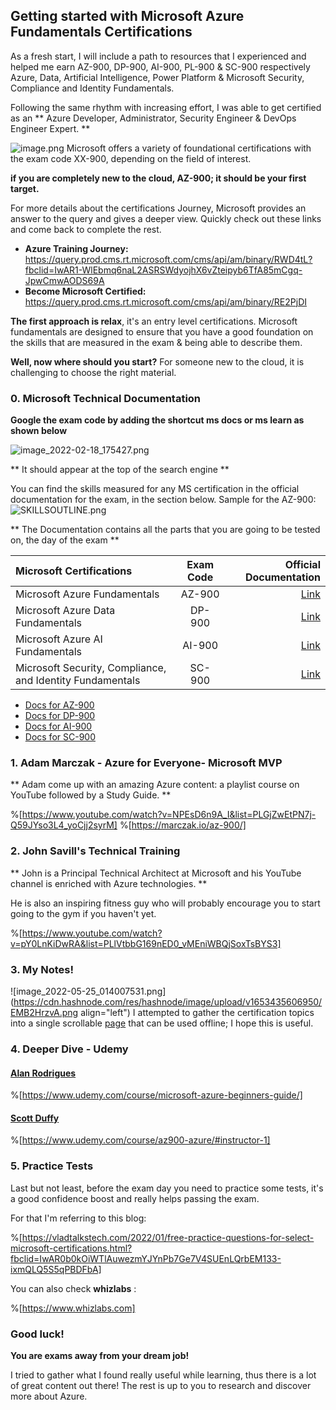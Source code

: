 ## Getting started with Microsoft Azure Fundamentals Certifications

As a fresh start, I will include a path to resources that I experienced and helped me earn AZ-900, DP-900, AI-900, PL-900 & SC-900 respectively Azure, Data, Artificial Intelligence, Power Platform & Microsoft Security, Compliance and Identity Fundamentals.

Following the same rhythm with increasing effort, I was able to get certified as an ** Azure Developer, Administrator, Security Engineer & DevOps Engineer Expert. **


![image.png](https://cdn.hashnode.com/res/hashnode/image/upload/v1650075475678/jgecqAgFc.png)
Microsoft offers a variety of foundational certifications with the exam code XX-900, depending on the field of interest.

**if you are completely new to the cloud, AZ-900; it should be your first target.**

For more details about the certifications Journey, Microsoft provides an answer to the query and gives a deeper view.
Quickly check out these links and come back to complete the rest.
   
- **Azure Training Journey:**
https://query.prod.cms.rt.microsoft.com/cms/api/am/binary/RWD4tL?fbclid=IwAR1-WlEbmq6naL2ASRSWdyojhX6vZteipyb6TfA85mCgq-JpwCmwAODS69A  
- **Become Microsoft Certified:**
https://query.prod.cms.rt.microsoft.com/cms/api/am/binary/RE2PjDI

**The first approach is relax**, it's an entry level certifications.
Microsoft fundamentals are designed to ensure that you have a good foundation on the skills that are measured in the exam & being able to describe them.



**Well, now where should you start?**
For someone new to the cloud, it is challenging to choose the right material.

###  0. Microsoft Technical Documentation
**Google the exam code by adding the shortcut ms docs or ms learn as shown below**

![image_2022-02-18_175427.png](https://cdn.hashnode.com/res/hashnode/image/upload/v1645203268383/2sC1Bgb7m.png)

** It should appear at the top of the search engine **

You can find the skills measured for any MS certification in the official documentation for the exam, in the section below. Sample for the AZ-900:
![SKILLSOUTLINE.png](https://cdn.hashnode.com/res/hashnode/image/upload/v1645199357604/SP4RtGgM8.png)

** The Documentation contains all the parts that you are going to be tested on, the day of the exam **

| Microsoft Certifications  | Exam Code  | Official Documentation |
|:-------- |:--------:| --------:|
| Microsoft Azure Fundamentals      |  AZ-900   |     [Link](https://docs.microsoft.com/en-us/certifications/exams/az-900) |
| Microsoft Azure Data Fundamentals      |   DP-900   |      [Link](https://docs.microsoft.com/en-us/certifications/exams/dp-900) |
| Microsoft Azure AI Fundamentals      |  AI-900   |     [Link](https://docs.microsoft.com/en-us/certifications/exams/ai-900) |
| Microsoft Security, Compliance, and Identity Fundamentals       |   SC-900   |     [Link](https://docs.microsoft.com/en-us/certifications/exams/sc-900) |


- [Docs for AZ-900]()
- [Docs for DP-900]()
- [Docs for AI-900]()
- [Docs for SC-900]()


###  1.  Adam Marczak - Azure for Everyone- Microsoft MVP
** Adam come up with an amazing Azure content: a playlist course on YouTube followed by a Study Guide. **

%[https://www.youtube.com/watch?v=NPEsD6n9A_I&list=PLGjZwEtPN7j-Q59JYso3L4_yoCjj2syrM]
%[https://marczak.io/az-900/]


### 2. John Savill's Technical Training
** John is a Principal Technical Architect at Microsoft and his YouTube channel is enriched with Azure technologies. **

He is also an inspiring fitness guy who will probably encourage you to start going to the gym if you haven't yet. 

%[https://www.youtube.com/watch?v=pY0LnKiDwRA&list=PLlVtbbG169nED0_vMEniWBQjSoxTsBYS3]

### 3. My Notes!

![image_2022-05-25_014007531.png](https://cdn.hashnode.com/res/hashnode/image/upload/v1653435606950/EMB2HrzvA.png align="left")
I attempted to gather the certification topics into a single scrollable [page](https://cloud.itzyahya.tech/A-AZ900) that can be used offline; I hope this is useful.




### 4. Deeper Dive - Udemy


#### **[Alan Rodrigues](https://www.udemy.com/user/b6837a38-3380-4c15-8cd9-aabb118793df/)**
%[https://www.udemy.com/course/microsoft-azure-beginners-guide/]

#### **[Scott Duffy](https://www.udemy.com/user/scottduffy2/)**
%[https://www.udemy.com/course/az900-azure/#instructor-1]




### 5. Practice Tests

 Last but not least, before the exam day you need to practice some tests, it's a good confidence boost  and really helps passing the exam.

For that I'm referring to this blog:

%[https://vladtalkstech.com/2022/01/free-practice-questions-for-select-microsoft-certifications.html?fbclid=IwAR0b0kOiWTlAuwezmYJYnPb7Ge7V4SUEnLQrbEM133-ixmQLQ5S5qPBDFbA]

You can also check  **whizlabs** :

%[https://www.whizlabs.com]


### Good luck!
**You are exams away from your dream job!**

 I tried to gather what I found really useful while learning, thus there is a lot of great content out there!
  The rest is up to you to research and discover more about Azure. 
 






















